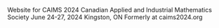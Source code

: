 Website for CAIMS 2024
Canadian Applied and Industrial Mathematics Society
June 24-27, 2024
Kingston, ON
Formerly at caims2024.org
